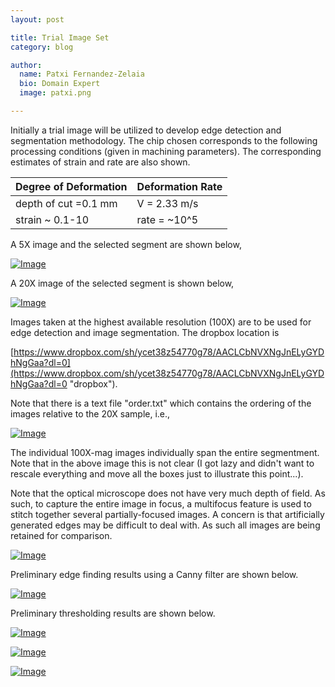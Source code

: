 ```yaml
---
layout: post

title: Trial Image Set
category: blog

author:
  name: Patxi Fernandez-Zelaia
  bio: Domain Expert 
  image: patxi.png

---
```


Initially a trial image will be utilized to develop edge detection and segmentation methodology. The chip chosen corresponds to the following processing conditions (given in machining parameters). The corresponding estimates of strain and rate are also shown.

| Degree of Deformation |   Deformation Rate      |
| ----------------      | ----------------------- |
| depth of cut =0.1 mm  |      V = 2.33 m/s       |
| strain ~ 0.1-10       |      rate = ~10^5       |

A 5X image and the selected segment are shown below,

[![Image](http://matinfteam4.github.io/images/22/5X.png)](http://matinfteam4.github.io/images/22/5X.png)

A 20X image of the selected segment is shown below,

[![Image](http://matinfteam4.github.io/images/22/20X.png)](http://matinfteam4.github.io/images/22/20X.png)

Images taken at the highest available resolution (100X) are to be used for edge detection and image segmentation. The dropbox location is 

[https://www.dropbox.com/sh/ycet38z54770g78/AACLCbNVXNgJnELyGYDhNgGaa?dl=0](https://www.dropbox.com/sh/ycet38z54770g78/AACLCbNVXNgJnELyGYDhNgGaa?dl=0 "dropbox").

Note that there is a text file "order.txt" which contains the ordering of the images relative to the 20X sample, i.e., 

[![Image](http://matinfteam4.github.io/images/22/grid.png)](http://matinfteam4.github.io/images/22/grid.png)

The individual 100X-mag images individually span the entire segmentment. Note that in the above image this is not clear (I got lazy and didn't want to rescale everything and move all the boxes just to illustrate this point...).

Note that the optical microscope does not have very much depth of field. As such, to capture the entire image in focus, a multifocus feature is used to stitch together several partially-focused images. A concern is that artificially generated edges may be difficult to deal with. As such all images are being retained for comparison.

[![Image](http://matinfteam4.github.io/images/22/6_focus_issues.png)](http://matinfteam4.github.io/images/22/6_focus_issues.png)

Preliminary edge finding results using a Canny filter are shown below. 

[![Image](http://matinfteam4.github.io/images/22/tresh_7.png)](http://matinfteam4.github.io/images/22/tresh_7.png)

Preliminary thresholding results are shown below. 


[![Image](http://matinfteam4.github.io/images/22/1.png)](http://matinfteam4.github.io/images/22/1.png)

[![Image](http://matinfteam4.github.io/images/22/6.png)](http://matinfteam4.github.io/images/22/6.png)

[![Image](http://matinfteam4.github.io/images/22/22.png)](http://matinfteam4.github.io/images/22/2.png)



